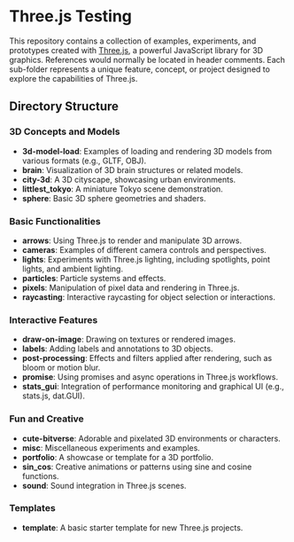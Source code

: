 # Three.js Testing

This repository contains a collection of examples, experiments, and prototypes created with [Three.js](https://threejs.org/), a powerful JavaScript library for 3D graphics.
References would normally be located in header comments.
Each sub-folder represents a unique feature, concept, or project designed to explore the capabilities of Three.js.

## Directory Structure

### 3D Concepts and Models
- **3d-model-load**: Examples of loading and rendering 3D models from various formats (e.g., GLTF, OBJ).
- **brain**: Visualization of 3D brain structures or related models.
- **city-3d**: A 3D cityscape, showcasing urban environments.
- **littlest_tokyo**: A miniature Tokyo scene demonstration.
- **sphere**: Basic 3D sphere geometries and shaders.

### Basic Functionalities
- **arrows**: Using Three.js to render and manipulate 3D arrows.
- **cameras**: Examples of different camera controls and perspectives.
- **lights**: Experiments with Three.js lighting, including spotlights, point lights, and ambient lighting.
- **particles**: Particle systems and effects.
- **pixels**: Manipulation of pixel data and rendering in Three.js.
- **raycasting**: Interactive raycasting for object selection or interactions.

### Interactive Features
- **draw-on-image**: Drawing on textures or rendered images.
- **labels**: Adding labels and annotations to 3D objects.
- **post-processing**: Effects and filters applied after rendering, such as bloom or motion blur.
- **promise**: Using promises and async operations in Three.js workflows.
- **stats_gui**: Integration of performance monitoring and graphical UI (e.g., stats.js, dat.GUI).

### Fun and Creative
- **cute-bitverse**: Adorable and pixelated 3D environments or characters.
- **misc**: Miscellaneous experiments and examples.
- **portfolio**: A showcase or template for a 3D portfolio.
- **sin_cos**: Creative animations or patterns using sine and cosine functions.
- **sound**: Sound integration in Three.js scenes.

### Templates
- **template**: A basic starter template for new Three.js projects.

<br>
